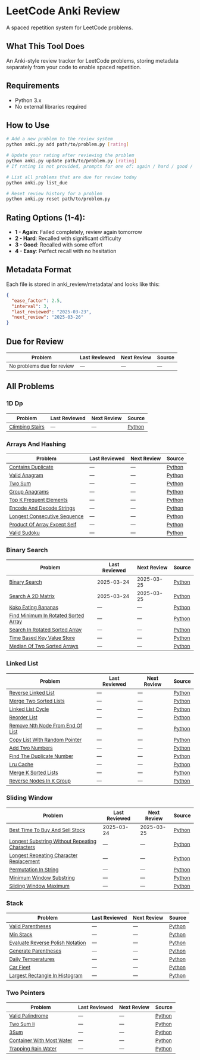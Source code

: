 # LeetCode Anki Review

A spaced repetition system for LeetCode problems.

## What This Tool Does

An Anki-style review tracker for LeetCode problems, storing metadata separately from your code to enable spaced repetition.

## Requirements

- Python 3.x
- No external libraries required

## How to Use

```bash
# Add a new problem to the review system
python anki.py add path/to/problem.py [rating]

# Update your rating after reviewing the problem
python anki.py update path/to/problem.py [rating]
# If rating is not provided, prompts for one of: again / hard / good / easy

# List all problems that are due for review today
python anki.py list_due

# Reset review history for a problem
python anki.py reset path/to/problem.py
```

## Rating Options (1-4):

- **1 - Again**: Failed completely, review again tomorrow
- **2 - Hard**: Recalled with significant difficulty
- **3 - Good**: Recalled with some effort
- **4 - Easy**: Perfect recall with no hesitation

## Metadata Format

Each file is stored in anki_review/metadata/ and looks like this:

```json
{
  "ease_factor": 2.5,
  "interval": 3,
  "last_reviewed": "2025-03-23",
  "next_review": "2025-03-26"
}
```

## Due for Review

<sub>Problem</sub> | <sub>Last Reviewed</sub> | <sub>Next Review</sub> | <sub>Source</sub>
---- | ---- | ---- | ----
<sub>No problems due for review</sub> | <sub>—</sub> | <sub>—</sub> | <sub>—</sub>

## All Problems

### 1D Dp

<sub>Problem</sub> | <sub>Last Reviewed</sub> | <sub>Next Review</sub> | <sub>Source</sub>
---- | ---- | ---- | ----
<sub>[Climbing Stairs](https://leetcode.com/problems/climbing-stairs)</sub> | <sub>—</sub> | <sub>—</sub> | <sub>[Python](../05_1d_dp/exercises/00_climbing_stairs.py)</sub>

### Arrays And Hashing

<sub>Problem</sub> | <sub>Last Reviewed</sub> | <sub>Next Review</sub> | <sub>Source</sub>
---- | ---- | ---- | ----
<sub>[Contains Duplicate](https://leetcode.com/problems/contains-duplicate)</sub> | <sub>—</sub> | <sub>—</sub> | <sub>[Python](../00_arrays_and_hashing/exercises/01_contains_duplicate.py)</sub>
<sub>[Valid Anagram](https://leetcode.com/problems/valid-anagram)</sub> | <sub>—</sub> | <sub>—</sub> | <sub>[Python](../00_arrays_and_hashing/exercises/02_valid_anagram.py)</sub>
<sub>[Two Sum](https://leetcode.com/problems/two-sum)</sub> | <sub>—</sub> | <sub>—</sub> | <sub>[Python](../00_arrays_and_hashing/exercises/03_two_sum.py)</sub>
<sub>[Group Anagrams](https://leetcode.com/problems/group-anagrams)</sub> | <sub>—</sub> | <sub>—</sub> | <sub>[Python](../00_arrays_and_hashing/exercises/04_group_anagrams.py)</sub>
<sub>[Top K Frequent Elements](https://leetcode.com/problems/top-k-frequent-elements)</sub> | <sub>—</sub> | <sub>—</sub> | <sub>[Python](../00_arrays_and_hashing/exercises/05_top_k_frequent_elements.py)</sub>
<sub>[Encode And Decode Strings](https://leetcode.com/problems/encode-and-decode-strings)</sub> | <sub>—</sub> | <sub>—</sub> | <sub>[Python](../00_arrays_and_hashing/exercises/encode_and_decode_strings.py)</sub>
<sub>[Longest Consecutive Sequence](https://leetcode.com/problems/longest-consecutive-sequence)</sub> | <sub>—</sub> | <sub>—</sub> | <sub>[Python](../00_arrays_and_hashing/exercises/longest_consecutive_sequence.py)</sub>
<sub>[Product Of Array Except Self](https://leetcode.com/problems/product-of-array-except-self)</sub> | <sub>—</sub> | <sub>—</sub> | <sub>[Python](../00_arrays_and_hashing/exercises/product_of_array_except_self.py)</sub>
<sub>[Valid Sudoku](https://leetcode.com/problems/valid-sudoku)</sub> | <sub>—</sub> | <sub>—</sub> | <sub>[Python](../00_arrays_and_hashing/exercises/valid_sudoku.py)</sub>

### Binary Search

<sub>Problem</sub> | <sub>Last Reviewed</sub> | <sub>Next Review</sub> | <sub>Source</sub>
---- | ---- | ---- | ----
<sub>[Binary Search](https://leetcode.com/problems/binary-search)</sub> | <sub>2025-03-24</sub> | <sub>2025-03-25</sub> | <sub>[Python](../02_binary_search/exercises/00_binary_search.py)</sub>
<sub>[Search A 2D Matrix](https://leetcode.com/problems/search-a-2d-matrix)</sub> | <sub>2025-03-24</sub> | <sub>2025-03-25</sub> | <sub>[Python](../02_binary_search/exercises/01_search_a_2d_matrix.py)</sub>
<sub>[Koko Eating Bananas](https://leetcode.com/problems/koko-eating-bananas)</sub> | <sub>—</sub> | <sub>—</sub> | <sub>[Python](../02_binary_search/exercises/02_koko_eating_bananas.py)</sub>
<sub>[Find Minimum In Rotated Sorted Array](https://leetcode.com/problems/find-minimum-in-rotated-sorted-array)</sub> | <sub>—</sub> | <sub>—</sub> | <sub>[Python](../02_binary_search/exercises/03_find_minimum_in_rotated_sorted_array.py)</sub>
<sub>[Search In Rotated Sorted Array](https://leetcode.com/problems/search-in-rotated-sorted-array)</sub> | <sub>—</sub> | <sub>—</sub> | <sub>[Python](../02_binary_search/exercises/04_search_in_rotated_sorted_array.py)</sub>
<sub>[Time Based Key Value Store](https://leetcode.com/problems/time-based-key-value-store)</sub> | <sub>—</sub> | <sub>—</sub> | <sub>[Python](../02_binary_search/exercises/05_time_based_key_value_store.py)</sub>
<sub>[Median Of Two Sorted Arrays](https://leetcode.com/problems/median-of-two-sorted-arrays)</sub> | <sub>—</sub> | <sub>—</sub> | <sub>[Python](../02_binary_search/exercises/06_median_of_two_sorted_arrays.py)</sub>

### Linked List

<sub>Problem</sub> | <sub>Last Reviewed</sub> | <sub>Next Review</sub> | <sub>Source</sub>
---- | ---- | ---- | ----
<sub>[Reverse Linked List](https://leetcode.com/problems/reverse-linked-list)</sub> | <sub>—</sub> | <sub>—</sub> | <sub>[Python](../02_linked_list/exercises/00_reverse_linked_list.py)</sub>
<sub>[Merge Two Sorted Lists](https://leetcode.com/problems/merge-two-sorted-lists)</sub> | <sub>—</sub> | <sub>—</sub> | <sub>[Python](../02_linked_list/exercises/01_merge_two_sorted_lists.py)</sub>
<sub>[Linked List Cycle](https://leetcode.com/problems/linked-list-cycle)</sub> | <sub>—</sub> | <sub>—</sub> | <sub>[Python](../02_linked_list/exercises/02_linked_list_cycle.py)</sub>
<sub>[Reorder List](https://leetcode.com/problems/reorder-list)</sub> | <sub>—</sub> | <sub>—</sub> | <sub>[Python](../02_linked_list/exercises/03_reorder_list.py)</sub>
<sub>[Remove Nth Node From End Of List](https://leetcode.com/problems/remove-nth-node-from-end-of-list)</sub> | <sub>—</sub> | <sub>—</sub> | <sub>[Python](../02_linked_list/exercises/04_remove_nth_node_from_end_of_list.py)</sub>
<sub>[Copy List With Random Pointer](https://leetcode.com/problems/copy-list-with-random-pointer)</sub> | <sub>—</sub> | <sub>—</sub> | <sub>[Python](../02_linked_list/exercises/05_copy_list_with_random_pointer.py)</sub>
<sub>[Add Two Numbers](https://leetcode.com/problems/add-two-numbers)</sub> | <sub>—</sub> | <sub>—</sub> | <sub>[Python](../02_linked_list/exercises/06_add_two_numbers.py)</sub>
<sub>[Find The Duplicate Number](https://leetcode.com/problems/find-the-duplicate-number)</sub> | <sub>—</sub> | <sub>—</sub> | <sub>[Python](../02_linked_list/exercises/07_find_the_duplicate_number.py)</sub>
<sub>[Lru Cache](https://leetcode.com/problems/lru-cache)</sub> | <sub>—</sub> | <sub>—</sub> | <sub>[Python](../02_linked_list/exercises/08_lru_cache.py)</sub>
<sub>[Merge K Sorted Lists](https://leetcode.com/problems/merge-k-sorted-lists)</sub> | <sub>—</sub> | <sub>—</sub> | <sub>[Python](../02_linked_list/exercises/09_merge_k_sorted_lists.py)</sub>
<sub>[Reverse Nodes In K Group](https://leetcode.com/problems/reverse-nodes-in-k-group)</sub> | <sub>—</sub> | <sub>—</sub> | <sub>[Python](../02_linked_list/exercises/10_reverse_nodes_in_k_group.py)</sub>

### Sliding Window

<sub>Problem</sub> | <sub>Last Reviewed</sub> | <sub>Next Review</sub> | <sub>Source</sub>
---- | ---- | ---- | ----
<sub>[Best Time To Buy And Sell Stock](https://leetcode.com/problems/best-time-to-buy-and-sell-stock)</sub> | <sub>2025-03-24</sub> | <sub>2025-03-25</sub> | <sub>[Python](../02_sliding_window/exercises/00_best_time_to_buy_and_sell_stock.py)</sub>
<sub>[Longest Substring Without Repeating Characters](https://leetcode.com/problems/longest-substring-without-repeating-characters)</sub> | <sub>—</sub> | <sub>—</sub> | <sub>[Python](../02_sliding_window/exercises/01_longest_substring_without_repeating_characters.py)</sub>
<sub>[Longest Repeating Character Replacement](https://leetcode.com/problems/longest-repeating-character-replacement)</sub> | <sub>—</sub> | <sub>—</sub> | <sub>[Python](../02_sliding_window/exercises/02_longest_repeating_character_replacement.py)</sub>
<sub>[Permutation In String](https://leetcode.com/problems/permutation-in-string)</sub> | <sub>—</sub> | <sub>—</sub> | <sub>[Python](../02_sliding_window/exercises/03_permutation_in_string.py)</sub>
<sub>[Minimum Window Substring](https://leetcode.com/problems/minimum-window-substring)</sub> | <sub>—</sub> | <sub>—</sub> | <sub>[Python](../02_sliding_window/exercises/04_minimum_window_substring.py)</sub>
<sub>[Sliding Window Maximum](https://leetcode.com/problems/sliding-window-maximum)</sub> | <sub>—</sub> | <sub>—</sub> | <sub>[Python](../02_sliding_window/exercises/05_sliding_window_maximum.py)</sub>

### Stack

<sub>Problem</sub> | <sub>Last Reviewed</sub> | <sub>Next Review</sub> | <sub>Source</sub>
---- | ---- | ---- | ----
<sub>[Valid Parentheses](https://leetcode.com/problems/valid-parentheses)</sub> | <sub>—</sub> | <sub>—</sub> | <sub>[Python](../01_stack/exercises/00_valid_parentheses.py)</sub>
<sub>[Min Stack](https://leetcode.com/problems/min-stack)</sub> | <sub>—</sub> | <sub>—</sub> | <sub>[Python](../01_stack/exercises/01_min_stack.py)</sub>
<sub>[Evaluate Reverse Polish Notation](https://leetcode.com/problems/evaluate-reverse-polish-notation)</sub> | <sub>—</sub> | <sub>—</sub> | <sub>[Python](../01_stack/exercises/02_evaluate_reverse_polish_notation.py)</sub>
<sub>[Generate Parentheses](https://leetcode.com/problems/generate-parentheses)</sub> | <sub>—</sub> | <sub>—</sub> | <sub>[Python](../01_stack/exercises/03_generate_parentheses.py)</sub>
<sub>[Daily Temperatures](https://leetcode.com/problems/daily-temperatures)</sub> | <sub>—</sub> | <sub>—</sub> | <sub>[Python](../01_stack/exercises/04_daily_temperatures.py)</sub>
<sub>[Car Fleet](https://leetcode.com/problems/car-fleet)</sub> | <sub>—</sub> | <sub>—</sub> | <sub>[Python](../01_stack/exercises/05_car_fleet.py)</sub>
<sub>[Largest Rectangle In Histogram](https://leetcode.com/problems/largest-rectangle-in-histogram)</sub> | <sub>—</sub> | <sub>—</sub> | <sub>[Python](../01_stack/exercises/06_largest_rectangle_in_histogram.py)</sub>

### Two Pointers

<sub>Problem</sub> | <sub>Last Reviewed</sub> | <sub>Next Review</sub> | <sub>Source</sub>
---- | ---- | ---- | ----
<sub>[Valid Palindrome](https://leetcode.com/problems/valid-palindrome)</sub> | <sub>—</sub> | <sub>—</sub> | <sub>[Python](../01_two_pointers/exercises/01_valid_palindrome.py)</sub>
<sub>[Two Sum Ii](https://leetcode.com/problems/two-sum-ii)</sub> | <sub>—</sub> | <sub>—</sub> | <sub>[Python](../01_two_pointers/exercises/02_two_sum_ii.py)</sub>
<sub>[3Sum](https://leetcode.com/problems/3sum)</sub> | <sub>—</sub> | <sub>—</sub> | <sub>[Python](../01_two_pointers/exercises/03_3sum.py)</sub>
<sub>[Container With Most Water](https://leetcode.com/problems/container-with-most-water)</sub> | <sub>—</sub> | <sub>—</sub> | <sub>[Python](../01_two_pointers/exercises/04_container_with_most_water.py)</sub>
<sub>[Trapping Rain Water](https://leetcode.com/problems/trapping-rain-water)</sub> | <sub>—</sub> | <sub>—</sub> | <sub>[Python](../01_two_pointers/exercises/05_trapping_rain_water.py)</sub>

